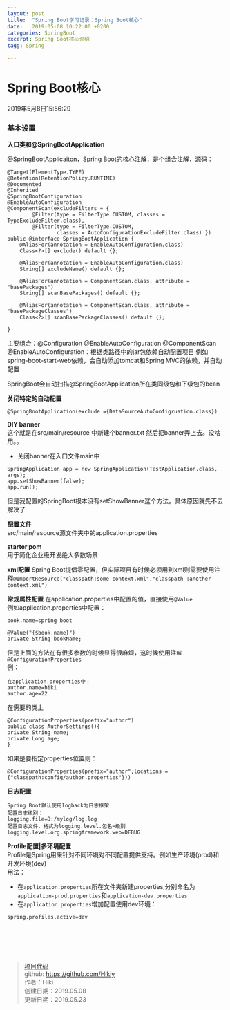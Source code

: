 ```yaml
---
layout: post
title:  "Spring Boot学习记录：Spring Boot核心"
date:   2019-05-08 10:22:00 +0200
categories: SpringBoot
excerpt: Spring Boot核心介绍
tagg: Spring

---
```


# Spring Boot核心

2019年5月8日15:56:29

### 基本设置
**入口类和@SpringBootApplication**

@SpringBootApplicaiton，Spring Boot的核心注解，是个组合注解，源码：
```
@Target(ElementType.TYPE)
@Retention(RetentionPolicy.RUNTIME)
@Documented
@Inherited
@SpringBootConfiguration
@EnableAutoConfiguration
@ComponentScan(excludeFilters = {
		@Filter(type = FilterType.CUSTOM, classes = TypeExcludeFilter.class),
		@Filter(type = FilterType.CUSTOM,
				classes = AutoConfigurationExcludeFilter.class) })
public @interface SpringBootApplication {
	@AliasFor(annotation = EnableAutoConfiguration.class)
	Class<?>[] exclude() default {};

	@AliasFor(annotation = EnableAutoConfiguration.class)
	String[] excludeName() default {};

	@AliasFor(annotation = ComponentScan.class, attribute = "basePackages")
	String[] scanBasePackages() default {};

	@AliasFor(annotation = ComponentScan.class, attribute = "basePackageClasses")
	Class<?>[] scanBasePackageClasses() default {};

}
```
主要组合：@Configuration @EnableAutoConfiguration @ComponentScan
@EnableAutoConfiguration：根据类路径中的jar包依赖自动配置项目
例如spring-boot-start-web依赖，会自动添加tomcat和Spring MVC的依赖，并自动配置

SpringBoot会自动扫描@SpringBootApplication所在类同级包和下级包的bean

**关闭特定的自动配置**
```
@SpringBootApplication(exclude ={DataSourceAutoConfigruation.class})
```
**DIY banner**   
这个就是在src/main/resource 中新建个banner.txt 然后把banner弄上去。没啥用。。

- 关闭banner在入口文件main中
```
SpringApplication app = new SpringApplication(TestApplication.class, args);
app.setShowBanner(false);
app.run();
```
但是我配置的SpringBoot根本没有setShowBanner这个方法。具体原因就先不去解决了

**配置文件**  
src/main/resource源文件夹中的application.properties

**starter pom**  
用于简化企业级开发绝大多数场景

**xml配置**
Spring Boot提倡零配置，但实际项目有时候必须用到xml则需要使用注释`@ImportResource("classpath:some-context.xml","classpath	:another-context.xml")`

**常规属性配置**
在application.properties中配置的值，直接使用`@Value`  
例如application.properties中配置：
```
book.name=spring boot

@Value("{$book.name}")
private String bookName;
```
但是上面的方法在有很多参数的时候显得很麻烦，这时候使用注`解@ConfigurationProperties`  
例：  
```
在application.properties中：
author.name=hiki
author.age=22
```
在需要的类上
```
@ConfigurationProperties(prefix="author")
public class AuthorSettings(){
private String name;
private Long age;
}
```
如果是要指定properties位置则：
```
@ConfigurationProperties(prefix="author",locations = {"classpath:config/author.properties"}))
```
**日志配置**
```
Spring Boot默认使用logback为日志框架
配置日志级别：
logging.file=D:/mylog/log.log
配置日志文件，格式为logging.level.包名=级别
logging.level.org.springframework.web=DEBUG

```
**Profile配置|多环境配置**  
Profile是Spring用来针对不同环境对不同配置提供支持。例如生产环境(prod)和开发环境(dev)  
用法：  
- 在`application.properties`所在文件夹新建properties,分别命名为`application-prod.properties`和`application-dev.properties`
- 在`application.properties`增加配置使用dev环境：
```
spring.profiles.active=dev
```

<br /><br /><br /><br />
> [项目代码](https://github.com/Hikiy/SpringBootLearn)  
> github: https://github.com/Hikiy  
> 作者：Hiki  
> 创建日期：2019.05.08  
> 更新日期：2019.05.23
